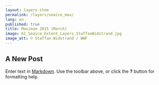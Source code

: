 ```yaml
---
layout: layers-item
permalink: /layers/seaice_max/
lang: en
published: true
title: Maximum 2015 (March)
image: 61_Seaice_Extent_Layers_StaffanWidstrand.jpg
image_att: © Staffan Widstrand / WWF
---
```

## A New Post

Enter text in [Markdown](http://daringfireball.net/projects/markdown/). Use the toolbar above, or click the **?** button for formatting help.
